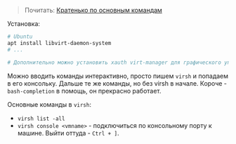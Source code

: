 > Почитать: [Кратенько по основным командам](https://doc.s-terra.ru/rh_output/4.2/Virt_gate/output/mergedProjects/KVM/Управление_виртуальной_машиной_при_помощи_virsh.htm)

Установка:
```bash
# Ubuntu
apt install libvirt-daemon-system
# ...

# Дополнительно можно установить xauth virt-manager для графического управления
```

Можно вводить команды интерактивно, просто пишем `virsh` и попадаем в его консольку. Дальше те же команды, но без virsh в начале. Короче - `bash-completion` в помощь, он прекрасно работает.

Основные команды в `virsh`:
 - `virsh list -all`
 - `virsh console <vmname>` - подключиться по консольному порту к машине. Выйти оттуда - `Ctrl + ]`.
